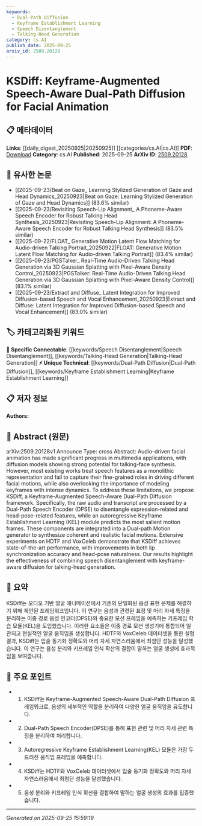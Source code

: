 ```yaml
---
keywords:
  - Dual-Path Diffusion
  - Keyframe Establishment Learning
  - Speech Disentanglement
  - Talking-Head Generation
category: cs.AI
publish_date: 2025-09-25
arxiv_id: 2509.20128
---
```


<!-- KEYWORD_LINKING_METADATA:
{
  "processed_timestamp": "2025-09-25T15:59:19.158406",
  "vocabulary_version": "1.0",
  "selected_keywords": [
    "Dual-Path Diffusion",
    "Keyframe Establishment Learning",
    "Speech Disentanglement",
    "Talking-Head Generation"
  ],
  "rejected_keywords": [],
  "similarity_scores": {
    "Dual-Path Diffusion": 0.78,
    "Keyframe Establishment Learning": 0.77,
    "Speech Disentanglement": 0.75,
    "Talking-Head Generation": 0.74
  },
  "extraction_method": "AI_prompt_based",
  "budget_applied": true,
  "candidates_json": {
    "candidates": [
      {
        "surface": "Dual-Path Diffusion",
        "canonical": "Dual-Path Diffusion",
        "aliases": [
          "DPD"
        ],
        "category": "unique_technical",
        "rationale": "This is a novel approach specific to the paper, enhancing connectivity by linking speech features to facial animation.",
        "novelty_score": 0.75,
        "connectivity_score": 0.68,
        "specificity_score": 0.8,
        "link_intent_score": 0.78
      },
      {
        "surface": "Keyframe Establishment Learning",
        "canonical": "Keyframe Establishment Learning",
        "aliases": [
          "KEL"
        ],
        "category": "unique_technical",
        "rationale": "This module is central to the paper's contribution, focusing on predicting salient motion frames.",
        "novelty_score": 0.7,
        "connectivity_score": 0.65,
        "specificity_score": 0.82,
        "link_intent_score": 0.77
      },
      {
        "surface": "Speech Disentanglement",
        "canonical": "Speech Disentanglement",
        "aliases": [],
        "category": "specific_connectable",
        "rationale": "This process is crucial for separating expression and head-pose features, linking to broader speech processing techniques.",
        "novelty_score": 0.6,
        "connectivity_score": 0.72,
        "specificity_score": 0.78,
        "link_intent_score": 0.75
      },
      {
        "surface": "Talking-Head Generation",
        "canonical": "Talking-Head Generation",
        "aliases": [
          "Talking-Face Synthesis"
        ],
        "category": "specific_connectable",
        "rationale": "A key application area for the proposed method, connecting to multimedia and animation fields.",
        "novelty_score": 0.58,
        "connectivity_score": 0.8,
        "specificity_score": 0.7,
        "link_intent_score": 0.74
      }
    ],
    "ban_list_suggestions": [
      "method",
      "experiment",
      "performance"
    ]
  },
  "decisions": [
    {
      "candidate_surface": "Dual-Path Diffusion",
      "resolved_canonical": "Dual-Path Diffusion",
      "decision": "linked",
      "scores": {
        "novelty": 0.75,
        "connectivity": 0.68,
        "specificity": 0.8,
        "link_intent": 0.78
      }
    },
    {
      "candidate_surface": "Keyframe Establishment Learning",
      "resolved_canonical": "Keyframe Establishment Learning",
      "decision": "linked",
      "scores": {
        "novelty": 0.7,
        "connectivity": 0.65,
        "specificity": 0.82,
        "link_intent": 0.77
      }
    },
    {
      "candidate_surface": "Speech Disentanglement",
      "resolved_canonical": "Speech Disentanglement",
      "decision": "linked",
      "scores": {
        "novelty": 0.6,
        "connectivity": 0.72,
        "specificity": 0.78,
        "link_intent": 0.75
      }
    },
    {
      "candidate_surface": "Talking-Head Generation",
      "resolved_canonical": "Talking-Head Generation",
      "decision": "linked",
      "scores": {
        "novelty": 0.58,
        "connectivity": 0.8,
        "specificity": 0.7,
        "link_intent": 0.74
      }
    }
  ]
}
-->

# KSDiff: Keyframe-Augmented Speech-Aware Dual-Path Diffusion for Facial Animation

## 📋 메타데이터

**Links**: [[daily_digest_20250925|20250925]] [[categories/cs.AI|cs.AI]]
**PDF**: [Download](https://arxiv.org/pdf/2509.20128.pdf)
**Category**: cs.AI
**Published**: 2025-09-25
**ArXiv ID**: [2509.20128](https://arxiv.org/abs/2509.20128)

## 🔗 유사한 논문
- [[2025-09-23/Beat on Gaze_ Learning Stylized Generation of Gaze and Head Dynamics_20250923|Beat on Gaze: Learning Stylized Generation of Gaze and Head Dynamics]] (83.6% similar)
- [[2025-09-23/Revisiting Speech-Lip Alignment_ A Phoneme-Aware Speech Encoder for Robust Talking Head Synthesis_20250923|Revisiting Speech-Lip Alignment: A Phoneme-Aware Speech Encoder for Robust Talking Head Synthesis]] (83.5% similar)
- [[2025-09-22/FLOAT_ Generative Motion Latent Flow Matching for Audio-driven Talking Portrait_20250922|FLOAT: Generative Motion Latent Flow Matching for Audio-driven Talking Portrait]] (83.4% similar)
- [[2025-09-23/PGSTalker_ Real-Time Audio-Driven Talking Head Generation via 3D Gaussian Splatting with Pixel-Aware Density Control_20250923|PGSTalker: Real-Time Audio-Driven Talking Head Generation via 3D Gaussian Splatting with Pixel-Aware Density Control]] (83.1% similar)
- [[2025-09-23/Extract and Diffuse_ Latent Integration for Improved Diffusion-based Speech and Vocal Enhancement_20250923|Extract and Diffuse: Latent Integration for Improved Diffusion-based Speech and Vocal Enhancement]] (83.0% similar)

## 🏷️ 카테고리화된 키워드
**🔗 Specific Connectable**: [[keywords/Speech Disentanglement|Speech Disentanglement]], [[keywords/Talking-Head Generation|Talking-Head Generation]]
**⚡ Unique Technical**: [[keywords/Dual-Path Diffusion|Dual-Path Diffusion]], [[keywords/Keyframe Establishment Learning|Keyframe Establishment Learning]]

## 📋 저자 정보

**Authors:** 

## 📄 Abstract (원문)

arXiv:2509.20128v1 Announce Type: cross 
Abstract: Audio-driven facial animation has made significant progress in multimedia applications, with diffusion models showing strong potential for talking-face synthesis. However, most existing works treat speech features as a monolithic representation and fail to capture their fine-grained roles in driving different facial motions, while also overlooking the importance of modeling keyframes with intense dynamics. To address these limitations, we propose KSDiff, a Keyframe-Augmented Speech-Aware Dual-Path Diffusion framework. Specifically, the raw audio and transcript are processed by a Dual-Path Speech Encoder (DPSE) to disentangle expression-related and head-pose-related features, while an autoregressive Keyframe Establishment Learning (KEL) module predicts the most salient motion frames. These components are integrated into a Dual-path Motion generator to synthesize coherent and realistic facial motions. Extensive experiments on HDTF and VoxCeleb demonstrate that KSDiff achieves state-of-the-art performance, with improvements in both lip synchronization accuracy and head-pose naturalness. Our results highlight the effectiveness of combining speech disentanglement with keyframe-aware diffusion for talking-head generation.

## 📝 요약

KSDiff는 오디오 기반 얼굴 애니메이션에서 기존의 단일화된 음성 표현 문제를 해결하기 위해 제안된 프레임워크입니다. 이 연구는 음성과 관련된 표정 및 머리 자세 특징을 분리하는 이중 경로 음성 인코더(DPSE)와 중요한 모션 프레임을 예측하는 키프레임 학습 모듈(KEL)을 도입했습니다. 이러한 요소들은 이중 경로 모션 생성기에 통합되어 일관되고 현실적인 얼굴 움직임을 생성합니다. HDTF와 VoxCeleb 데이터셋을 통한 실험 결과, KSDiff는 입술 동기화 정확도와 머리 자세 자연스러움에서 최첨단 성능을 달성했습니다. 이 연구는 음성 분리와 키프레임 인식 확산의 결합이 말하는 얼굴 생성에 효과적임을 보여줍니다.

## 🎯 주요 포인트

- 1. KSDiff는 Keyframe-Augmented Speech-Aware Dual-Path Diffusion 프레임워크로, 음성의 세부적인 역할을 분리하여 다양한 얼굴 움직임을 유도합니다.
- 2. Dual-Path Speech Encoder(DPSE)를 통해 표현 관련 및 머리 자세 관련 특징을 분리하여 처리합니다.
- 3. Autoregressive Keyframe Establishment Learning(KEL) 모듈은 가장 두드러진 움직임 프레임을 예측합니다.
- 4. KSDiff는 HDTF와 VoxCeleb 데이터셋에서 입술 동기화 정확도와 머리 자세 자연스러움에서 최첨단 성능을 달성했습니다.
- 5. 음성 분리와 키프레임 인식 확산을 결합하여 말하는 얼굴 생성의 효과를 입증했습니다.


---

*Generated on 2025-09-25 15:59:19*
